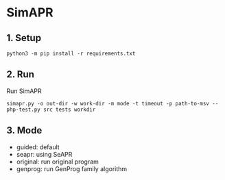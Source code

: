 # SimAPR

## 1. Setup
```
python3 -m pip install -r requirements.txt
```

## 2. Run

Run SimAPR
```
simapr.py -o out-dir -w work-dir -m mode -t timeout -p path-to-msv -- php-test.py src tests workdir
```

## 3. Mode
* guided: default
* seapr: using SeAPR
* original: run original program
* genprog: run GenProg family algorithm